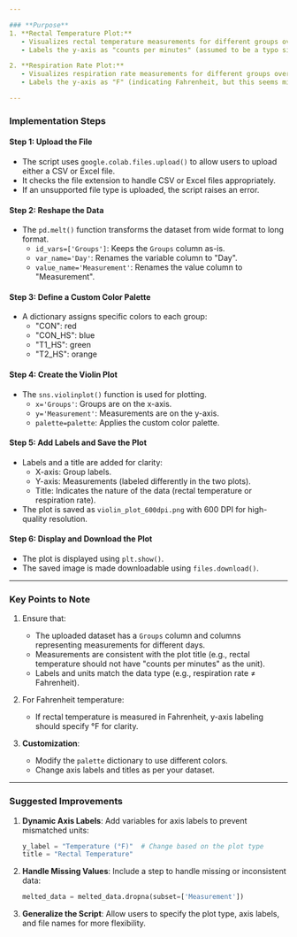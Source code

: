 ```yaml
---

### **Purpose**
1. **Rectal Temperature Plot:**
   - Visualizes rectal temperature measurements for different groups over time.
   - Labels the y-axis as "counts per minutes" (assumed to be a typo since rectal temperature is usually in °C or °F).

2. **Respiration Rate Plot:**
   - Visualizes respiration rate measurements for different groups over time.
   - Labels the y-axis as "F" (indicating Fahrenheit, but this seems mismatched for respiration rate).

---
```


### **Implementation Steps**
#### **Step 1: Upload the File**
- The script uses `google.colab.files.upload()` to allow users to upload either a CSV or Excel file.
- It checks the file extension to handle CSV or Excel files appropriately.
- If an unsupported file type is uploaded, the script raises an error.

#### **Step 2: Reshape the Data**
- The `pd.melt()` function transforms the dataset from wide format to long format.
  - `id_vars=['Groups']`: Keeps the `Groups` column as-is.
  - `var_name='Day'`: Renames the variable column to "Day".
  - `value_name='Measurement'`: Renames the value column to "Measurement".

#### **Step 3: Define a Custom Color Palette**
- A dictionary assigns specific colors to each group:
  - "CON": red
  - "CON_HS": blue
  - "T1_HS": green
  - "T2_HS": orange

#### **Step 4: Create the Violin Plot**
- The `sns.violinplot()` function is used for plotting.
  - `x='Groups'`: Groups are on the x-axis.
  - `y='Measurement'`: Measurements are on the y-axis.
  - `palette=palette`: Applies the custom color palette.

#### **Step 5: Add Labels and Save the Plot**
- Labels and a title are added for clarity:
  - X-axis: Group labels.
  - Y-axis: Measurements (labeled differently in the two plots).
  - Title: Indicates the nature of the data (rectal temperature or respiration rate).
- The plot is saved as `violin_plot_600dpi.png` with 600 DPI for high-quality resolution.

#### **Step 6: Display and Download the Plot**
- The plot is displayed using `plt.show()`.
- The saved image is made downloadable using `files.download()`.

---

### **Key Points to Note**
1. Ensure that:
   - The uploaded dataset has a `Groups` column and columns representing measurements for different days.
   - Measurements are consistent with the plot title (e.g., rectal temperature should not have "counts per minutes" as the unit).
   - Labels and units match the data type (e.g., respiration rate ≠ Fahrenheit).

2. For Fahrenheit temperature:
   - If rectal temperature is measured in Fahrenheit, y-axis labeling should specify °F for clarity.

3. **Customization**:
   - Modify the `palette` dictionary to use different colors.
   - Change axis labels and titles as per your dataset.

---

### **Suggested Improvements**
1. **Dynamic Axis Labels**:
   Add variables for axis labels to prevent mismatched units:
   ```python
   y_label = "Temperature (°F)"  # Change based on the plot type
   title = "Rectal Temperature"
   ```

2. **Handle Missing Values**:
   Include a step to handle missing or inconsistent data:
   ```python
   melted_data = melted_data.dropna(subset=['Measurement'])
   ```

3. **Generalize the Script**:
   Allow users to specify the plot type, axis labels, and file names for more flexibility.
